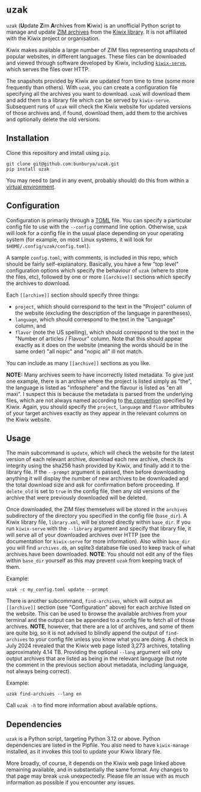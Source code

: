 # `uzak`

`uzak` (**U**pdate **Z**im **A**rchives from **K**iwix) is an unofficial Python script to manage and update
[ZIM archives](https://wiki.openzim.org/wiki/OpenZIM) from the
[Kiwix library](https://wiki.kiwix.org/wiki/Content_in_all_languages). It is not affiliated with the Kiwix project or
organisation.

Kiwix makes available a large number of ZIM files representing snapshots of popular websites, in different languages. These
files can be downloaded and viewed through software developed by Kiwix, including
[`kiwix-serve`](https://wiki.kiwix.org/wiki/Kiwix-serve), which serves the files over HTTP.

The snapshots provided by Kiwix are updated from time to time (some more frequently than others). With `uzak`, you can
create a configuration file specifying all the archives you want to download. `uzak` will download them and add them
to a library file which can be served by `kiwix-serve`. Subsequent runs of `uzak` will check the Kiwix website for
updated versions of those archives and, if found, download them, add them to the archives and optionally delete the old
versions.

## Installation

Clone this repository and install using `pip`.

```shell
git clone git@github.com:bunburya/uzak.git
pip install uzak
```

You may need to (and in any event, probably should) do this from within a
[virtual environment](https://docs.python.org/3/tutorial/venv.html). 

## Configuration

Configuration is primarily through a [TOML](https://toml.io/en/) file. You can specify a particular config file to use
with the `--config` command line option. Otherwise, `uzak` will look for a config file in the usual place depending on
your operating system (for example, on most Linux systems, it will look for `$HOME/.config/uzak/config.toml`).

A sample `config.toml`, with comments, is included in this repo, which should be fairly self-explanatory. Basically, you
have a few "top level" configuration options which specify the behaviour of `uzak` (where to store the files, etc),
followed by one or more `[[archive]]` sections which specify the archives to download.

Each `[[archive]]` section should specify three things:

- `project`, which should correspond to the text in the "Project" column of the website (excluding the description of
    the language in parentheses),
- `language`, which should correspond to the text in the "Language" column, and
- `flavor` (note the US spelling), which should correspond to the text in the "Number of articles / Flavour" column.
    Note that this should appear exactly as it does on the website (meaning the words should be in the same order) 
    "all nopic" and "nopic all" ill not match.

You can include as many `[[archive]]` sections as you like.

**NOTE:** Many archives seem to have incorrectly listed metadata. To give just one example, there is an archive where
the project is listed simply as "the", the language is listed as "infosphere" and the flavour is listed as "en all 
maxi". I suspect this is because the metadata is parsed from the underlying files, which are not always named according
to [the convention](https://download.kiwix.org/zim/README) specified by Kiwix. Again, you should specify the `project`,
`language` and `flavor` attributes of your target archives exactly as they appear in the relevant columns on the Kiwix
website.

## Usage

The main subcommand is `update`, which will check the website for the latest version of each relevant archive, download
each new archive, check its integrity using the sha256 hash provided by Kiwix, and finally add it to the library file.
If the `--prompt` argument is passed, then before downloading anything it will display the number of new archives to be
downloaded and the total download size and ask for confirmation before proceeding. If `delete_old` is set to `true` in 
the config file, then any old versions of the archive that were previously downloaded will be deleted.

Once downloaded, the ZIM files themselves will be stored in the `archives` subdirectory of the directory you specified
in the config file (`base_dir`). A Kiwix library file, `library.xml`, will be stored directly within `base_dir`. If you
run `kiwix-serve` with the `--library` argument and specify that library file, it will serve all of your downloaded
archives over HTTP (see the documentation for `kiwix-serve` for more information). Also within `base_dir` you will find
`archives.db`, an sqlite3 database file used to keep track of what archives have been downloaded. **NOTE**: You should
not edit any of the files within `base_dir` yourself as this may prevent `uzak` from keeping track of them.

Example:
```shell
uzak -c my_config.toml update --prompt
```

There is another subcommand, `find-archives`, which will output an `[[archive]]` section (see "Configuration" above) for
each archive listed on the website. This can be used to browse the available archives from your terminal and the output
can be appended to a config file to fetch all of those archives. **NOTE**, however, that there are a lot of archives,
and some of them are quite big, so it is not advised to blindly append the output of `find-archives` to your config file
unless you know what you are doing. A check in July 2024 revealed that the Kiwix web page listed 3,273 archives,
totalling approximately 4.14 TB. Providing the optional `--lang` argument will only output archives that are listed as
being in the relevant language (but note the comment in the previous section about metadata, including language, not
always being correct).

Example:
```shell
uzak find-archives --lang en
```

Call `uzak -h` to find more information about available options.

## Dependencies

`uzak` is a Python script, targeting Python 3.12 or above. Python dependencies are listed in the Pipfile. You also need
to have `kiwix-manage` installed, as it invokes this tool to update your Kiwix library file.

More broadly, of course, it depends on the Kiwix web page linked above remaining available, and in substantially the
same format. Any changes to that page may break `uzak` unexpectedly. Please file an issue with as much information as
possible if you encounter any issues.